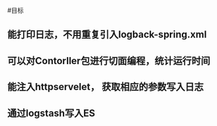 #目标

## 能打印日志，不用重复引入logback-spring.xml

## 可以对Contorller包进行切面编程，统计运行时间

## 能注入httpservelet， 获取相应的参数写入日志

## 通过logstash写入ES